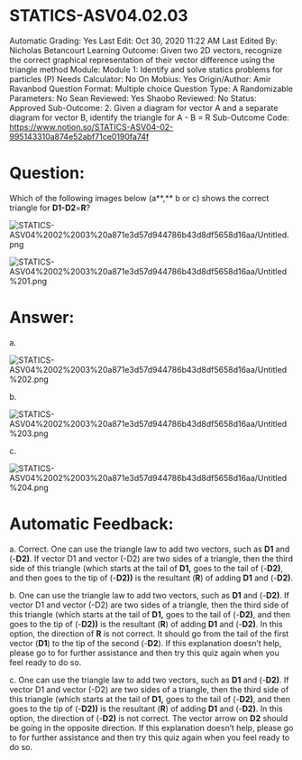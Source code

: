 # STATICS-ASV04.02.03

Automatic Grading: Yes
Last Edit: Oct 30, 2020 11:22 AM
Last Edited By: Nicholas Betancourt
Learning Outcome: Given two 2D vectors, recognize the correct graphical representation of their vector difference using the triangle method
Module: Module 1: Identify and solve statics problems for particles (P)
Needs Calculator: No
On Mobius: Yes
Origin/Author: Amir Ravanbod
Question Format: Multiple choice
Question Type: A
Randomizable Parameters: No
Sean Reviewed: Yes
Shaobo Reviewed: No
Status: Approved
Sub-Outcome: 2. Given a diagram for vector A and a separate diagram for vector B, identify the triangle for A - B = R
Sub-Outcome Code: https://www.notion.so/STATICS-ASV04-02-995143310a874e52abf71ce0190fa74f

# Question:

Which of the following images below (a**,** b or c) shows the correct triangle for **D1-D2**=**R**?

![STATICS-ASV04%2002%2003%20a871e3d57d944786b43d8df5658d16aa/Untitled.png](STATICS-ASV04%2002%2003%20a871e3d57d944786b43d8df5658d16aa/Untitled.png)

![STATICS-ASV04%2002%2003%20a871e3d57d944786b43d8df5658d16aa/Untitled%201.png](STATICS-ASV04%2002%2003%20a871e3d57d944786b43d8df5658d16aa/Untitled%201.png)

# Answer:

a. 

![STATICS-ASV04%2002%2003%20a871e3d57d944786b43d8df5658d16aa/Untitled%202.png](STATICS-ASV04%2002%2003%20a871e3d57d944786b43d8df5658d16aa/Untitled%202.png)

b. 

![STATICS-ASV04%2002%2003%20a871e3d57d944786b43d8df5658d16aa/Untitled%203.png](STATICS-ASV04%2002%2003%20a871e3d57d944786b43d8df5658d16aa/Untitled%203.png)

c. 

![STATICS-ASV04%2002%2003%20a871e3d57d944786b43d8df5658d16aa/Untitled%204.png](STATICS-ASV04%2002%2003%20a871e3d57d944786b43d8df5658d16aa/Untitled%204.png)

# Automatic Feedback:

a. Correct. One can use the triangle law to add two vectors, such as **D1** and (-**D2)**.  If vector D1 and vector (-D2) are two sides of a triangle, then the third side of this triangle (which starts at the tail of **D1,** goes to the tail of (-**D2)**, and then goes to the tip of (-**D2))** is the resultant (**R**) of adding **D1** and (-**D2)**.  

b. One can use the triangle law to add two vectors, such as **D1** and (-**D2)**.  If vector D1 and vector (-D2) are two sides of a triangle, then the third side of this triangle (which starts at the tail of **D1,** goes to the tail of (-**D2)**, and then goes to the tip of (-**D2))** is the resultant (**R**) of adding **D1** and (-**D2)**. In this option, the direction of **R** is not correct.  It should go from the tail of the first vector (**D1**) to the tip of the second (-**D2**).  If this explanation doesn’t help, please go to <a location where all the links are> for further assistance and then try this quiz again when you feel ready to do so.

c. One can use the triangle law to add two vectors, such as **D1** and (-**D2)**.  If vector D1 and vector (-D2) are two sides of a triangle, then the third side of this triangle (which starts at the tail of **D1,** goes to the tail of (-**D2)**, and then goes to the tip of (-**D2))** is the resultant (**R**) of adding **D1** and (-**D2)**. In this option, the direction of (-**D2)** is not correct.  The vector arrow on **D2** should be going in the opposite direction.  If this explanation doesn’t help, please go to <a location where all the links are> for further assistance and then try this quiz again when you feel ready to do so.